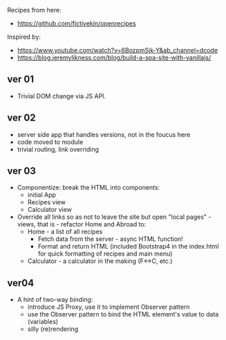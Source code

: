Recipes from here: 
  * https://github.com/fictivekin/openrecipes

Inspired by: 
  * https://www.youtube.com/watch?v=6BozpmSjk-Y&ab_channel=dcode
  * https://blog.jeremylikness.com/blog/build-a-spa-site-with-vanillajs/

## ver 01
  * Trivial DOM change via JS API.

## ver 02
  * server side app that handles versions, not in the foucus here
  * code moved to module
  * trivial routing, link overriding

## ver 03
  * Componentize: break the HTML into components:
    * initial App
    * Recipes view
    * Calculator view
  * Override all links so as not to leave the site but open "local pages" - views, that is - refactor Home and Abroad to:
    * Home - a list of all recipes
      * Fetch data from the server - async HTML function! 
      * Format and return HTML (included Bootstrap4 in the index.html for quick formatting of recipes and main menu)
    * Calculator - a calculator in the making (F<->C, etc.)

## ver04 
  * A hint of two-way binding:
    * introduce JS Proxy, use it to implement Observer pattern
    * use the Observer pattern to bind the HTML element's value to data (variables)
    * silly (re)rendering